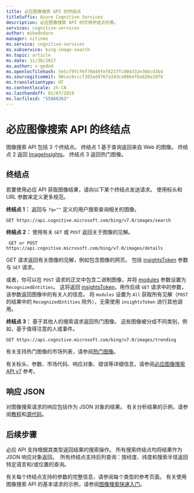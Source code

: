 ```yaml
---
title: 必应图像搜索 API 的终结点
titleSuffix: Azure Cognitive Services
description: 必应图像搜索 API 的可用终结点列表。
services: cognitive-services
author: mikedodaro
manager: nitinme
ms.service: cognitive-services
ms.subservice: bing-image-search
ms.topic: article
ms.date: 11/30/2017
ms.author: v-gedod
ms.openlocfilehash: 5e5cf9fcf6f70449fef8237fc004332e36bcd3b4
ms.sourcegitcommit: 90cec6cccf303ad4767a343ce00befba020a10f6
ms.translationtype: HT
ms.contentlocale: zh-CN
ms.lasthandoff: 02/07/2019
ms.locfileid: "55860263"
---
```

# <a name="endpoints-for-the-bing-image-search-api"></a>必应图像搜索 API 的终结点

图像搜索 API 包括 3 个终结点。  终结点 1 基于查询返回来自 Web 的图像。 终结点 2 返回 [ImageInsights](https://docs.microsoft.com/rest/api/cognitiveservices/bing-images-api-v7-reference#imageinsightsresponse)。  终结点 3 返回热门图像。
## <a name="endpoints"></a>终结点
若要使用必应 API 获取图像结果，请向以下某个终结点发送请求。 使用标头和 URL 参数来定义更多规范。

**终结点 1：** 返回与 `?q=""` 定义的用户搜索查询相关的图像。
```
GET https://api.cognitive.microsoft.com/bing/v7.0/images/search
```

**终结点 2：** 使用有关 `GET` 或 `POST` 返回关于图像的见解。
```
 GET or POST https://api.cognitive.microsoft.com/bing/v7.0/images/details
```
GET 请求返回有关图像的见解，例如包含图像的网页。 包括 [insightsToken](https://docs.microsoft.com/rest/api/cognitiveservices/bing-images-api-v7-reference#insightstoken) 参数与 `GET` 请求。

或者，你可以在 `POST` 请求的正文中包含二进制图像，并将 [modules](https://docs.microsoft.com/rest/api/cognitiveservices/bing-images-api-v7-reference#modulesrequested) 参数设置为 `RecognizedEntities`。 这将返回 [insightsToken](https://docs.microsoft.com/rest/api/cognitiveservices/bing-images-api-v5-reference#insightstoken)，用作后续 `GET` 请求中的参数，该参数返回图像中的有关人的信息。  将 `modules` 设置为 `All` 获取所有见解（`POST` 的结果中的 `RecognizedEntities` 除外），无需使用 `insightsToken` 进行其他调用。


**终结点 3：** 基于其他人的搜索请求返回热门图像。 这些图像被分成不同类别，例如，基于值得注意的人或事件。
```
GET https://api.cognitive.microsoft.com/bing/v7.0/images/trending
```

有关支持热门图像的市场列表，请参阅[热门图像](https://docs.microsoft.com/azure/cognitive-services/bing-image-search/trending-images)。

有关标头、参数、市场代码、响应对象、错误等详细信息，请参阅[必应图像搜索 API v7](https://docs.microsoft.com/rest/api/cognitiveservices/bing-images-api-v7-reference) 参考。
## <a name="response-json"></a>响应 JSON
对图像搜索请求的响应包括作为 JSON 对象的结果。 有关分析结果的示例，请参阅[教程](https://docs.microsoft.com/azure/cognitive-services/bing-image-search/tutorial-bing-image-search-single-page-app)和[源代码](https://docs.microsoft.com/azure/cognitive-services/bing-image-search/tutorial-bing-image-search-single-page-app-source)。

## <a name="next-steps"></a>后续步骤
必应 API 支持根据其类型返回结果的搜索操作。 所有搜索终结点均将结果作为 JSON 响应对象返回。  所有终结点支持后列查询：按经度、纬度和搜索半径返回特定语言和/或位置的查询。

有关每个终结点支持的参数的完整信息，请参阅每个类型的参考页面。
有关使用图像搜索 API 的基本请求的示例，请参阅[图像搜索快速入门](https://docs.microsoft.com/azure/cognitive-services/bing-image-search/search-the-web)。
